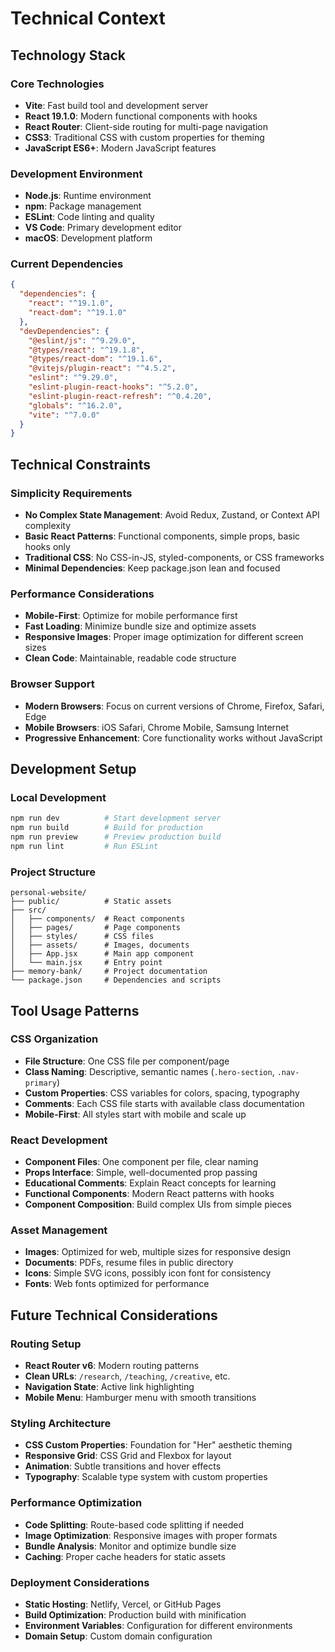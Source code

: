 # Technical Context

## Technology Stack

### Core Technologies
- **Vite**: Fast build tool and development server
- **React 19.1.0**: Modern functional components with hooks
- **React Router**: Client-side routing for multi-page navigation
- **CSS3**: Traditional CSS with custom properties for theming
- **JavaScript ES6+**: Modern JavaScript features

### Development Environment
- **Node.js**: Runtime environment
- **npm**: Package management
- **ESLint**: Code linting and quality
- **VS Code**: Primary development editor
- **macOS**: Development platform

### Current Dependencies
```json
{
  "dependencies": {
    "react": "^19.1.0",
    "react-dom": "^19.1.0"
  },
  "devDependencies": {
    "@eslint/js": "^9.29.0",
    "@types/react": "^19.1.8",
    "@types/react-dom": "^19.1.6",
    "@vitejs/plugin-react": "^4.5.2",
    "eslint": "^9.29.0",
    "eslint-plugin-react-hooks": "^5.2.0",
    "eslint-plugin-react-refresh": "^0.4.20",
    "globals": "^16.2.0",
    "vite": "^7.0.0"
  }
}
```

## Technical Constraints

### Simplicity Requirements
- **No Complex State Management**: Avoid Redux, Zustand, or Context API complexity
- **Basic React Patterns**: Functional components, simple props, basic hooks only
- **Traditional CSS**: No CSS-in-JS, styled-components, or CSS frameworks
- **Minimal Dependencies**: Keep package.json lean and focused

### Performance Considerations
- **Mobile-First**: Optimize for mobile performance first
- **Fast Loading**: Minimize bundle size and optimize assets
- **Responsive Images**: Proper image optimization for different screen sizes
- **Clean Code**: Maintainable, readable code structure

### Browser Support
- **Modern Browsers**: Focus on current versions of Chrome, Firefox, Safari, Edge
- **Mobile Browsers**: iOS Safari, Chrome Mobile, Samsung Internet
- **Progressive Enhancement**: Core functionality works without JavaScript

## Development Setup

### Local Development
```bash
npm run dev          # Start development server
npm run build        # Build for production
npm run preview      # Preview production build
npm run lint         # Run ESLint
```

### Project Structure
```
personal-website/
├── public/          # Static assets
├── src/
│   ├── components/  # React components
│   ├── pages/       # Page components
│   ├── styles/      # CSS files
│   ├── assets/      # Images, documents
│   ├── App.jsx      # Main app component
│   └── main.jsx     # Entry point
├── memory-bank/     # Project documentation
└── package.json     # Dependencies and scripts
```

## Tool Usage Patterns

### CSS Organization
- **File Structure**: One CSS file per component/page
- **Class Naming**: Descriptive, semantic names (`.hero-section`, `.nav-primary`)
- **Custom Properties**: CSS variables for colors, spacing, typography
- **Comments**: Each CSS file starts with available class documentation
- **Mobile-First**: All styles start with mobile and scale up

### React Development
- **Component Files**: One component per file, clear naming
- **Props Interface**: Simple, well-documented prop passing
- **Educational Comments**: Explain React concepts for learning
- **Functional Components**: Modern React patterns with hooks
- **Component Composition**: Build complex UIs from simple pieces

### Asset Management
- **Images**: Optimized for web, multiple sizes for responsive design
- **Documents**: PDFs, resume files in public directory
- **Icons**: Simple SVG icons, possibly icon font for consistency
- **Fonts**: Web fonts optimized for performance

## Future Technical Considerations

### Routing Setup
- **React Router v6**: Modern routing patterns
- **Clean URLs**: `/research`, `/teaching`, `/creative`, etc.
- **Navigation State**: Active link highlighting
- **Mobile Menu**: Hamburger menu with smooth transitions

### Styling Architecture
- **CSS Custom Properties**: Foundation for "Her" aesthetic theming
- **Responsive Grid**: CSS Grid and Flexbox for layout
- **Animation**: Subtle transitions and hover effects
- **Typography**: Scalable type system with custom properties

### Performance Optimization
- **Code Splitting**: Route-based code splitting if needed
- **Image Optimization**: Responsive images with proper formats
- **Bundle Analysis**: Monitor and optimize bundle size
- **Caching**: Proper cache headers for static assets

### Deployment Considerations
- **Static Hosting**: Netlify, Vercel, or GitHub Pages
- **Build Optimization**: Production build with minification
- **Environment Variables**: Configuration for different environments
- **Domain Setup**: Custom domain configuration
